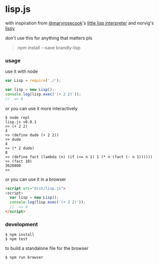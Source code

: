 # lisp.js

with inspiration from [@maryrosecook](https://github.com/maryrosecook)'s [little lisp interpreter](http://maryrosecook.com/blog/post/little-lisp-interpreter) and norvig's [lispy](http://norvig.com/lispy.html)

don't use this for anything that matters pls

> npm install --save brandly-lisp

### usage

use it with node

```js
var Lisp = require('./');

var lisp = new Lisp();
console.log(lisp.exec('(+ 2 2)'));
//  => 4
```

or you can use it more interactively

```shell
$ node repl
lisp.js v0.0.1
>> (+ 2 2)
4
>> (define dude (+ 2 2))
>> dude
4
>> (* 2 dude)
8
>> (define fact (lambda (n) (if (<= n 1) 1 (* n (fact (- n 1))))))
>> (fact 10)
3628800
>>
```

or you can use it in a browser

```html
<script src="dist/lisp.js">
<script>
  var lisp = new Lisp();
  console.log(lisp.exec('(+ 2 2)'));
  //  => 4
</script>
```

### development

```shell
$ npm install
$ npm test
```

to build a standalone file for the browser

```shell
$ npm run browser
```
